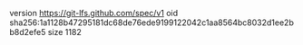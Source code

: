 version https://git-lfs.github.com/spec/v1
oid sha256:1a1128b47295181dc68de76ede9199122042c1aa8564bc8032d1ee2bb8d2efe5
size 1182

